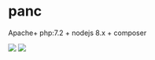 # panc
Apache+ php:7.2 + nodejs 8.x + composer


[![](https://images.microbadger.com/badges/image/ppottie/panc:php7.2.svg)](https://microbadger.com/images/ppottie/panc:php7.2 "Get your own image badge on microbadger.com")
[![](https://images.microbadger.com/badges/version/ppottie/panc:php7.2.svg)](https://microbadger.com/images/ppottie/panc:php7.2 "Get your own version badge on microbadger.com")